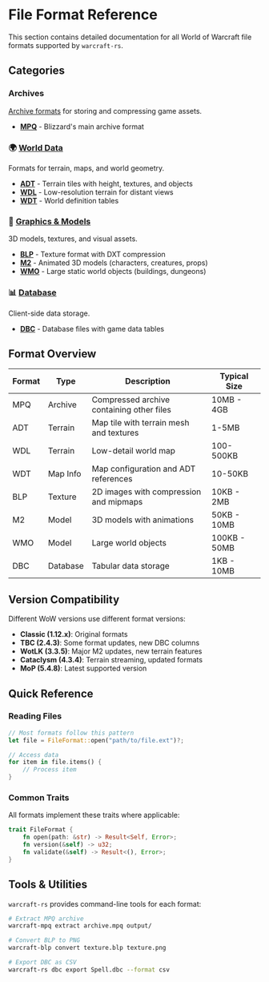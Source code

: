 # File Format Reference

This section contains detailed documentation for all World of Warcraft file
formats supported by `warcraft-rs`.

## Categories

### Archives

[Archive formats](archives/) for storing and compressing game assets.

- **[MPQ](archives/mpq.md)** - Blizzard's main archive format

### 🌍 [World Data](world-data/)

Formats for terrain, maps, and world geometry.

- **[ADT](world-data/adt.md)** - Terrain tiles with height, textures, and objects
- **[WDL](world-data/wdl.md)** - Low-resolution terrain for distant views
- **[WDT](world-data/wdt.md)** - World definition tables

### 🎨 [Graphics & Models](graphics/)

3D models, textures, and visual assets.

- **[BLP](graphics/blp.md)** - Texture format with DXT compression
- **[M2](graphics/m2.md)** - Animated 3D models (characters, creatures, props)
- **[WMO](graphics/wmo.md)** - Large static world objects (buildings, dungeons)

### 📊 [Database](database/)

Client-side data storage.

- **[DBC](database/dbc.md)** - Database files with game data tables

## Format Overview

| Format | Type | Description | Typical Size |
|--------|------|-------------|--------------|
| MPQ | Archive | Compressed archive containing other files | 10MB - 4GB |
| ADT | Terrain | Map tile with terrain mesh and textures | 1-5MB |
| WDL | Terrain | Low-detail world map | 100-500KB |
| WDT | Map Info | Map configuration and ADT references | 10-50KB |
| BLP | Texture | 2D images with compression and mipmaps | 10KB - 2MB |
| M2 | Model | 3D models with animations | 50KB - 10MB |
| WMO | Model | Large world objects | 100KB - 50MB |
| DBC | Database | Tabular data storage | 1KB - 10MB |

## Version Compatibility

Different WoW versions use different format versions:

- **Classic (1.12.x)**: Original formats
- **TBC (2.4.3)**: Some format updates, new DBC columns
- **WotLK (3.3.5)**: Major M2 updates, new terrain features
- **Cataclysm (4.3.4)**: Terrain streaming, updated formats
- **MoP (5.4.8)**: Latest supported version

## Quick Reference

### Reading Files

```rust
// Most formats follow this pattern
let file = FileFormat::open("path/to/file.ext")?;

// Access data
for item in file.items() {
    // Process item
}
```

### Common Traits

All formats implement these traits where applicable:

```rust
trait FileFormat {
    fn open(path: &str) -> Result<Self, Error>;
    fn version(&self) -> u32;
    fn validate(&self) -> Result<(), Error>;
}
```

## Tools & Utilities

`warcraft-rs` provides command-line tools for each format:

```bash
# Extract MPQ archive
warcraft-mpq extract archive.mpq output/

# Convert BLP to PNG
warcraft-blp convert texture.blp texture.png

# Export DBC as CSV
warcraft-rs dbc export Spell.dbc --format csv
```

